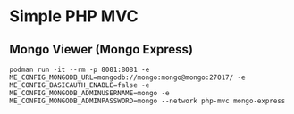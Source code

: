 # Simple PHP MVC

## Mongo Viewer (Mongo Express)

```
podman run -it --rm -p 8081:8081 -e ME_CONFIG_MONGODB_URL=mongodb://mongo:mongo@mongo:27017/ -e ME_CONFIG_BASICAUTH_ENABLE=false -e ME_CONFIG_MONGODB_ADMINUSERNAME=mongo -e ME_CONFIG_MONGODB_ADMINPASSWORD=mongo --network php-mvc mongo-express
```


